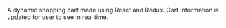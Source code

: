 A dynamic shopping cart made using React and Redux. Cart information is updated for user to see in real time. 
